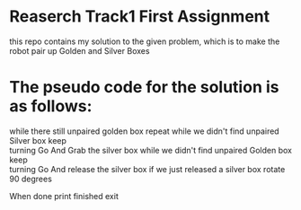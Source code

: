 # Reaserch Track1 First Assignment
this repo contains my solution to the given problem, which is to make the robot pair up Golden and Silver Boxes
# The pseudo code for the solution is as follows:
while there still unpaired golden box repeat
  while we didn't find unpaired Silver box keep   
    turning
  Go And Grab the silver box
  while we didn't find unpaired Golden box keep   
    turning
  Go And release the silver box
  if we just released a silver box
    rotate 90 degrees

When done print finished
exit